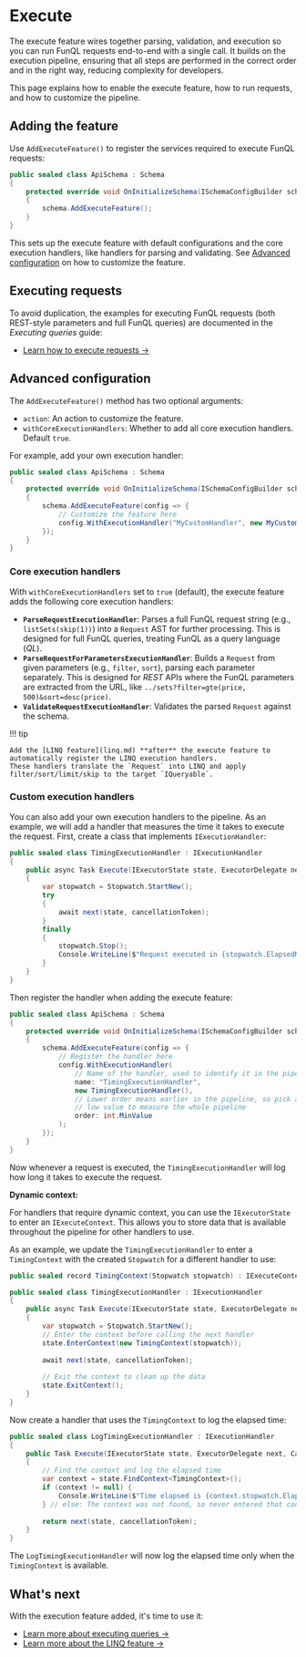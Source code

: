 ﻿# Execute

The execute feature wires together parsing, validation, and execution so you can run FunQL requests end-to-end with a
single call. It builds on the execution pipeline, ensuring that all steps are performed in the correct order and in the 
right way, reducing complexity for developers.

This page explains how to enable the execute feature, how to run requests, and how to customize the pipeline.

## Adding the feature

Use `AddExecuteFeature()` to register the services required to execute FunQL requests:

```csharp 
public sealed class ApiSchema : Schema 
{ 
    protected override void OnInitializeSchema(ISchemaConfigBuilder schema)
    { 
        schema.AddExecuteFeature();
    }
}
```

This sets up the execute feature with default configurations and the core execution handlers, like handlers for parsing 
and validating. See [Advanced configuration](#advanced-configuration) on how to customize the feature.

## Executing requests

To avoid duplication, the examples for executing FunQL requests (both REST-style parameters and full FunQL queries) are 
documented in the _Executing queries_ guide:

- [Learn how to execute requests →](../../executing-queries/index.md)

## Advanced configuration

The `AddExecuteFeature()` method has two optional arguments:

- `action`: An action to customize the feature.
- `withCoreExecutionHandlers`: Whether to add all core execution handlers. Default `true`.

For example, add your own execution handler:

```csharp 
public sealed class ApiSchema : Schema 
{ 
    protected override void OnInitializeSchema(ISchemaConfigBuilder schema) 
    { 
        schema.AddExecuteFeature(config => { 
            // Customize the feature here            
            config.WithExecutionHandler("MyCustomHandler", new MyCustomHandler(), 0);
        });
    }
}
```

### Core execution handlers

With `withCoreExecutionHandlers` set to `true` (default), the execute feature adds the following core execution 
handlers:

- **`ParseRequestExecutionHandler`**: Parses a full FunQL request string (e.g., `listSets(skip(1))`) into a `Request` 
  AST for further processing. This is designed for full FunQL queries, treating FunQL as a query language (_QL_).
- **`ParseRequestForParametersExecutionHandler`**: Builds a `Request` from given parameters (e.g., `filter`, `sort`), 
  parsing each parameter separately. This is designed for _REST_ APIs where the FunQL parameters are extracted from the 
  URL, like  `../sets?filter=gte(price, 500)&sort=desc(price)`.
- **`ValidateRequestExecutionHandler`**: Validates the parsed `Request` against the schema.

!!! tip

    Add the [LINQ feature](linq.md) **after** the execute feature to automatically register the LINQ execution handlers. 
    These handlers translate the `Request` into LINQ and apply filter/sort/limit/skip to the target `IQueryable`.

### Custom execution handlers

You can also add your own execution handlers to the pipeline. As an example, we will add a handler that measures the 
time it takes to execute the request. First, create a class that implements `IExecutionHandler`:

```csharp 
public sealed class TimingExecutionHandler : IExecutionHandler 
{     
    public async Task Execute(IExecutorState state, ExecutorDelegate next, CancellationToken cancellationToken)
    {
        var stopwatch = Stopwatch.StartNew();
        try
        {
            await next(state, cancellationToken);
        }
        finally
        {
            stopwatch.Stop();
            Console.WriteLine($"Request executed in {stopwatch.ElapsedMilliseconds} ms");
        }
    }
}
```

Then register the handler when adding the execute feature:

```csharp 
public sealed class ApiSchema : Schema 
{ 
    protected override void OnInitializeSchema(ISchemaConfigBuilder schema) 
    { 
        schema.AddExecuteFeature(config => { 
            // Register the handler here      
            config.WithExecutionHandler(
                // Name of the handler, used to identify it in the pipeline
                name: "TimingExecutionHandler", 
                new TimingExecutionHandler(), 
                // Lower order means earlier in the pipeline, so pick a very 
                // low value to measure the whole pipeline 
                order: int.MinValue
            );
        });
    }
}
```

Now whenever a request is executed, the `TimingExecutionHandler` will log how long it takes to execute the request.

**Dynamic context:**

For handlers that require dynamic context, you can use the `IExecutorState` to enter an `IExecuteContext`. This allows 
you to store data that is available throughout the pipeline for other handlers to use.

As an example, we update the `TimingExecutionHandler` to enter a `TimingContext` with the created `Stopwatch` for a 
different handler to use:

```csharp 
public sealed record TimingContext(Stopwatch stopwatch) : IExecuteContext;

public sealed class TimingExecutionHandler : IExecutionHandler 
{     
    public async Task Execute(IExecutorState state, ExecutorDelegate next, CancellationToken cancellationToken)
    {
        var stopwatch = Stopwatch.StartNew();
        // Enter the context before calling the next handler
        state.EnterContext(new TimingContext(stopwatch));
        
        await next(state, cancellationToken);
        
        // Exit the context to clean up the data
        state.ExitContext();
    }
}
```

Now create a handler that uses the `TimingContext` to log the elapsed time:

```csharp 
public sealed class LogTimingExecutionHandler : IExecutionHandler 
{     
    public Task Execute(IExecutorState state, ExecutorDelegate next, CancellationToken cancellationToken)
    {
        // Find the context and log the elapsed time
        var context = state.FindContext<TimingContext>();
        if (context != null) {
            Console.WriteLine($"Time elapsed is {context.stopwatch.ElapsedMilliseconds} ms");
        } // else: The context was not found, so never entered that context
        
        return next(state, cancellationToken);
    }
}
```

The `LogTimingExecutionHandler` will now log the elapsed time only when the `TimingContext` is available.

## What's next

With the execution feature added, it's time to use it:

- [Learn more about executing queries →](../../executing-queries/index.md)
- [Learn more about the LINQ feature →](linq.md)
